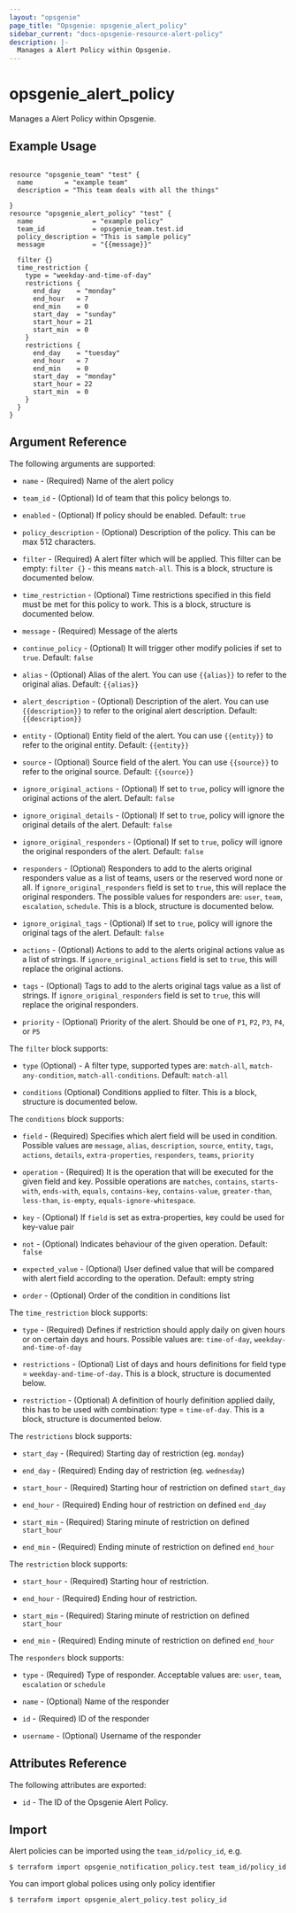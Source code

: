 ```yaml
---
layout: "opsgenie"
page_title: "Opsgenie: opsgenie_alert_policy"
sidebar_current: "docs-opsgenie-resource-alert-policy"
description: |-
  Manages a Alert Policy within Opsgenie.
---
```


# opsgenie\_alert\_policy

Manages a Alert Policy within Opsgenie.

## Example Usage

```hcl

resource "opsgenie_team" "test" {
  name        = "example team"
  description = "This team deals with all the things"

}
resource "opsgenie_alert_policy" "test" {
  name               = "example policy"
  team_id            = opsgenie_team.test.id
  policy_description = "This is sample policy"
  message            = "{{message}}"

  filter {}
  time_restriction {
    type = "weekday-and-time-of-day"
    restrictions {
      end_day    = "monday"
      end_hour   = 7
      end_min    = 0
      start_day  = "sunday"
      start_hour = 21
      start_min  = 0
    }
    restrictions {
      end_day    = "tuesday"
      end_hour   = 7
      end_min    = 0
      start_day  = "monday"
      start_hour = 22
      start_min  = 0
    }
  }
}
```

## Argument Reference

The following arguments are supported:

* `name` - (Required) Name of the alert policy

* `team_id` - (Optional) Id of team that this policy belongs to.

* `enabled` - (Optional) If policy should be enabled. Default: `true`

* `policy_description` - (Optional) Description of the policy. This can be max 512 characters.

* `filter` - (Required) A alert filter which will be applied. This filter can be empty: `filter {}` - this means `match-all`. This is a block, structure is documented below.

* `time_restriction` - (Optional) Time restrictions specified in this field must be met for this policy to work. This is a block, structure is documented below.

* `message` - (Required) Message of the alerts

* `continue_policy` - (Optional) It will trigger other modify policies if set to `true`. Default: `false`

* `alias` - (Optional) Alias of the alert. You can use `{{alias}}` to refer to the original alias. Default: `{{alias}}`

* `alert_description` - (Optional) Description of the alert. You can use `{{description}}` to refer to the original alert description. Default: `{{description}}`

* `entity` - (Optional) Entity field of the alert. You can use `{{entity}}` to refer to the original entity. Default: `{{entity}}`

* `source` - (Optional) Source field of the alert. You can use `{{source}}` to refer to the original source. Default: `{{source}}`

* `ignore_original_actions` - (Optional) If set to `true`, policy will ignore the original actions of the alert. Default: `false`

* `ignore_original_details` - (Optional) If set to `true`, policy will ignore the original details of the alert. Default: `false`

* `ignore_original_responders` - (Optional) If set to `true`, policy will ignore the original responders of the alert. Default: `false`

* `responders` - (Optional) Responders to add to the alerts original responders value as a list of teams, users or the reserved word none or all. If `ignore_original_responders` field is set to `true`, this will replace the original responders. The possible values for responders are: `user`, `team`, `escalation`, `schedule`. This is a block, structure is documented below.

* `ignore_original_tags` - (Optional) If set to `true`, policy will ignore the original tags of the alert. Default: `false`

* `actions` - (Optional) Actions to add to the alerts original actions value as a list of strings. If `ignore_original_actions` field is set to `true`, this will replace the original actions.

* `tags` - (Optional) Tags to add to the alerts original tags value as a list of strings. If `ignore_original_responders` field is set to `true`, this will replace the original responders.

* `priority` - (Optional) Priority of the alert. Should be one of `P1`, `P2`, `P3`, `P4`, or `P5`



The `filter` block supports:

* `type` (Optional) - A filter type, supported types are: `match-all`, `match-any-condition`, `match-all-conditions`. Default: `match-all`

* `conditions` (Optional) Conditions applied to filter. This is a block, structure is documented below.

The `conditions` block supports:

* `field` - (Required) Specifies which alert field will be used in condition. Possible values are `message`, `alias`, `description`, `source`, `entity`, `tags`, `actions`, `details`, `extra-properties`, `responders`, `teams`, `priority`

* `operation` - (Required) It is the operation that will be executed for the given field and key. Possible operations are `matches`, `contains`, `starts-with`, `ends-with`, `equals`, `contains-key`, `contains-value`, `greater-than`, `less-than`, `is-empty`, `equals-ignore-whitespace`.

* `key` - (Optional) If `field` is set as extra-properties, key could be used for key-value pair

* `not` - (Optional) Indicates behaviour of the given operation. Default: `false`

* `expected_value` - (Optional) User defined value that will be compared with alert field according to the operation. Default: empty string

* `order` - (Optional) Order of the condition in conditions list

The `time_restriction` block supports:

* `type` - (Required) Defines if restriction should apply daily on given hours or on certain days and hours. Possible values are: `time-of-day`, `weekday-and-time-of-day`

* `restrictions` - (Optional) List of days and hours definitions for field type = `weekday-and-time-of-day`. This is a block, structure is documented below.

* `restriction` - (Optional) A definition of hourly definition applied daily, this has to be used with combination: type = `time-of-day`. This is a block, structure is documented below.

The `restrictions` block supports:

* `start_day` - (Required) Starting day of restriction (eg. `monday`)

* `end_day` - (Required) Ending day of restriction (eg. `wednesday`)

* `start_hour` - (Required) Starting hour of restriction on defined `start_day`

* `end_hour` - (Required) Ending hour of restriction on defined `end_day`

* `start_min` - (Required) Staring minute of restriction on defined `start_hour`

* `end_min` - (Required) Ending minute of restriction on defined `end_hour`

The `restriction` block supports:

* `start_hour` - (Required) Starting hour of restriction.

* `end_hour` - (Required) Ending hour of restriction.

* `start_min` - (Required) Staring minute of restriction on defined `start_hour`

* `end_min` - (Required) Ending minute of restriction on defined `end_hour`

The `responders` block supports:

* `type` - (Required) Type of responder. Acceptable values are: `user`, `team`, `escalation` or `schedule`

* `name` - (Optional) Name of the responder

* `id` - (Required) ID of the responder

* `username` - (Optional) Username of the responder

## Attributes Reference

The following attributes are exported:

* `id` - The ID of the Opsgenie Alert Policy.

## Import

Alert policies can be imported using the `team_id/policy_id`, e.g.

`$ terraform import opsgenie_notification_policy.test team_id/policy_id`

You can import global polices using only policy identifier

`$ terraform import opsgenie_alert_policy.test policy_id`
